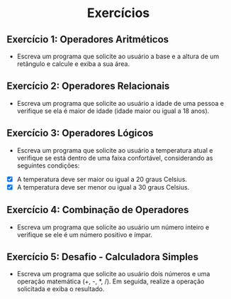 <h1 align="center">
    Exercícios
</h1>

## Exercício 1: Operadores Aritméticos
- Escreva um programa que solicite ao usuário a base e a altura de um retângulo e calcule e exiba a sua área.

## Exercício 2: Operadores Relacionais
- Escreva um programa que solicite ao usuário a idade de uma pessoa e verifique se ela é maior de idade (idade maior ou igual a 18 anos).

## Exercício 3: Operadores Lógicos
- Escreva um programa que solicite ao usuário a temperatura atual e verifique se está dentro de uma faixa confortável, considerando as seguintes condições:
- [x] A temperatura deve ser maior ou igual a 20 graus Celsius.
- [x] A temperatura deve ser menor ou igual a 30 graus Celsius.

## Exercício 4: Combinação de Operadores
- Escreva um programa que solicite ao usuário um número inteiro e verifique se ele é um número positivo e ímpar.

## Exercício 5: Desafio - Calculadora Simples
- Escreva um programa que solicite ao usuário dois números e uma operação matemática (+, -, *, /). Em seguida, realize a operação solicitada e exiba o resultado.

